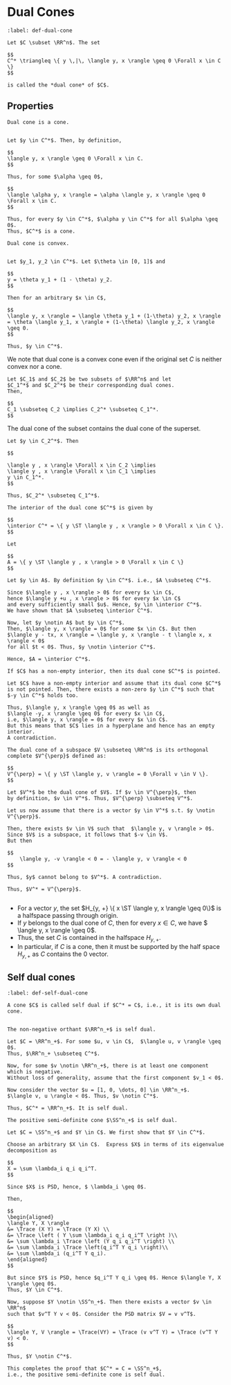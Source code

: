# Dual Cones


```{prf:definition} Dual cone
:label: def-dual-cone

Let $C \subset \RR^n$. The set 

$$
C^* \triangleq \{ y \,|\, \langle y, x \rangle \geq 0 \Forall x \in C \}
$$

is called the *dual cone* of $C$. 
```

## Properties

```{prf:property}
Dual cone is a cone.
```

```{prf:proof}

Let $y \in C^*$. Then, by definition, 

$$
\langle y, x \rangle \geq 0 \Forall x \in C.
$$

Thus, for some $\alpha \geq 0$, 

$$
\langle \alpha y, x \rangle = \alpha \langle y, x \rangle \geq 0 \Forall x \in C.
$$

Thus, for every $y \in C^*$, $\alpha y \in C^*$ for all $\alpha \geq 0$.
Thus, $C^*$ is a cone.
```

```{prf:property}
Dual cone is convex.
```

```{prf:proof}

Let $y_1, y_2 \in C^*$. Let $\theta \in [0, 1]$ and

$$
y = \theta y_1 + (1 - \theta) y_2.
$$

Then for an arbitrary $x \in C$,

$$
\langle y, x \rangle = \langle \theta y_1 + (1-\theta) y_2, x \rangle
= \theta \langle y_1, x \rangle + (1-\theta) \langle y_2, x \rangle \geq 0.
$$

Thus, $y \in C^*$. 
```

We note that dual cone is a convex cone even if the original set $C$
is neither convex nor a cone.

```{prf:property}
Let $C_1$ and $C_2$ be two subsets of $\RR^n$ and let 
$C_1^*$ and $C_2^*$ be their corresponding dual cones.
Then,

$$
C_1 \subseteq C_2 \implies C_2^* \subseteq C_1^*.
$$
```
The dual cone of the subset contains the dual cone of the superset. 

```{prf:proof}
Let $y \in C_2^*$. Then 

$$

\langle y , x \rangle \Forall x \in C_2 \implies 
\langle y , x \rangle \Forall x \in C_1 \implies
y \in C_1^*.
$$ 

Thus, $C_2^* \subseteq C_1^*$.
```

```{prf:property}
The interior of the dual cone $C^*$ is given by

$$
\interior C^* = \{ y \ST \langle y , x \rangle > 0 \Forall x \in C \}.
$$
```

```{prf:proof}
Let 

$$
A = \{ y \ST \langle y , x \rangle > 0 \Forall x \in C \}
$$

Let $y \in A$. By definition $y \in C^*$. i.e., $A \subseteq C^*$.

Since $\langle y , x \rangle > 0$ for every $x \in C$, 
hence $\langle y +u , x \rangle > 0$ for every $x \in C$ 
and every sufficiently small $u$. Hence, $y \in \interior C^*$.
We have shown that $A \subseteq \interior C^*$.

Now, let $y \notin A$ but $y \in C^*$.
Then, $\langle y, x \rangle = 0$ for some $x \in C$. But then
$\langle y - tx, x \rangle = \langle y, x \rangle - t \langle x, x \rangle < 0$
for all $t < 0$. Thus, $y \notin \interior C^*$. 

Hence, $A = \interior C^*$.
```

```{prf:property}
If $C$ has a non-empty interior, then its dual cone $C^*$ is pointed.
```

```{prf:proof}
Let $C$ have a non-empty interior and assume that its dual cone $C^*$ 
is not pointed. Then, there exists a non-zero $y \in C^*$ such that
$-y \in C^*$ holds too.

Thus, $\langle y, x \rangle \geq 0$ as well as 
$\langle -y, x \rangle \geq 0$ for every $x \in C$,
i.e, $\langle y, x \rangle = 0$ for every $x \in C$.
But this means that $C$ lies in a hyperplane and hence has an empty interior. 
A contradiction. 
```


```{prf:proposition} Dual cone of a subspace
The dual cone of a subspace $V \subseteq \RR^n$ is its orthogonal
complete $V^{\perp}$ defined as:

$$
V^{\perp} = \{ y \ST \langle y, v \rangle = 0 \Forall v \in V \}.
$$
```

```{prf:proof}
Let $V^*$ be the dual cone of $V$. If $v \in V^{\perp}$, then
by definition, $v \in V^*$. Thus, $V^{\perp} \subseteq V^*$.

Let us now assume that there is a vector $y \in V^*$ s.t. $y \notin V^{\perp}$.

Then, there exists $v \in V$ such that  $\langle y, v \rangle > 0$.
Since $V$ is a subspace, it follows that $-v \in V$. 
But then  

$$
    \langle y, -v \rangle < 0 = - \langle y, v \rangle < 0
$$

Thus, $y$ cannot belong to $V^*$. A contradiction.

Thus, $V^* = V^{\perp}$.
```


```{rubric} Geometric interpretation
```

* For a vector $y$, the set $H_{y, +} \{ x \ST \langle y, x \rangle \geq 0\}$ is 
  a halfspace passing through origin.
* If $y$ belongs to the dual cone of $C$, then for every $x \in C$, we have
  $ \langle y, x \rangle \geq 0$. 
* Thus, the set $C$ is contained in the halfspace $H_{y, +}$.
* In particular, if $C$ is a cone, then it must be supported by the half space $H_{y, +}$ as $C$ contains the $0$ vector.


## Self dual cones

```{prf:definition} Self dual cone
:label: def-self-dual-cone

A cone $C$ is called self dual if $C^* = C$, i.e., it is its own dual cone.
```

```{prf:example}

The non-negative orthant $\RR^n_+$ is self dual.

Let $C = \RR^n_+$. For some $u, v \in C$,  $\langle u, v \rangle \geq 0$. 
Thus, $\RR^n_+ \subseteq C^*$.

Now, for some $v \notin \RR^n_+$, there is at least one component which is negative.
Without loss of generality, assume that the first component $v_1 < 0$. 

Now consider the vector $u = [1, 0, \dots, 0] \in \RR^n_+$. 
$\langle v, u \rangle < 0$. Thus, $v \notin C^*$. 

Thus, $C^* = \RR^n_+$. It is self dual.
```


```{prf:example}
The positive semi-definite cone $\SS^n_+$ is self dual.

Let $C = \SS^n_+$ and $Y \in C$. We first show that $Y \in C^*$.

Choose an arbitrary $X \in C$.  Express $X$ in terms of its eigenvalue 
decomposition as 

$$
X = \sum \lambda_i q_i q_i^T.
$$  

Since $X$ is PSD, hence, $ \lambda_i \geq 0$. 

Then, 

$$
\begin{aligned}
\langle Y, X \rangle 
&= \Trace (X Y) = \Trace (Y X) \\
&= \Trace \left ( Y \sum \lambda_i q_i q_i^T \right )\\
&= \sum \lambda_i \Trace \left (Y q_i q_i^T \right) \\
&= \sum \lambda_i \Trace \left(q_i^T Y q_i \right)\\
&= \sum \lambda_i (q_i^T Y q_i).
\end{aligned}
$$

But since $Y$ is PSD, hence $q_i^T Y q_i \geq 0$. Hence $\langle Y, X \rangle \geq 0$.
Thus, $Y \in C^*$.

Now, suppose $Y \notin \SS^n_+$. Then there exists a vector $v \in \RR^n$
such that $v^T Y v < 0$. Consider the PSD matrix $V = v v^T$. 

$$
\langle Y, V \rangle = \Trace(VY) = \Trace (v v^T Y) = \Trace (v^T Y v) < 0.
$$

Thus, $Y \notin C^*$.

This completes the proof that $C^* = C = \SS^n_+$,
i.e., the positive semi-definite cone is self dual.
```


